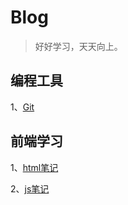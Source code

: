 # Blog

> 好好学习，天天向上。

## 编程工具

1、[Git](/blog/编程工具/Git.md)


## 前端学习

1、[html笔记](/blog/前端学习/html&css.md)

2、[js笔记](/blog/前端学习/js.md)